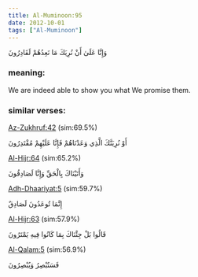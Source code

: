 ```yaml
---
title: Al-Muminoon:95
date: 2012-10-01
tags: ["Al-Muminoon"]
---
```

وَإِنَّا عَلَىٰ أَنْ نُرِيَكَ مَا نَعِدُهُمْ لَقَادِرُونَ
### meaning: 
We are indeed able to show you what We promise them.
### similar verses: 

[Az-Zukhruf:42](/43/42) (sim:69.5%)

أَوْ نُرِيَنَّكَ الَّذِي وَعَدْنَاهُمْ فَإِنَّا عَلَيْهِمْ مُقْتَدِرُونَ

[Al-Hijr:64](/15/64) (sim:65.2%)

وَأَتَيْنَاكَ بِالْحَقِّ وَإِنَّا لَصَادِقُونَ

[Adh-Dhaariyat:5](/51/5) (sim:59.7%)

إِنَّمَا تُوعَدُونَ لَصَادِقٌ

[Al-Hijr:63](/15/63) (sim:57.9%)

قَالُوا بَلْ جِئْنَاكَ بِمَا كَانُوا فِيهِ يَمْتَرُونَ

[Al-Qalam:5](/68/5) (sim:56.9%)

فَسَتُبْصِرُ وَيُبْصِرُونَ

